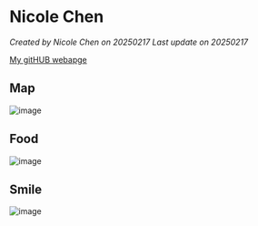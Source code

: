# Nicole Chen


*Created by Nicole Chen on 20250217 Last update on 20250217*

[My gitHUB webapge](https://pycnicole.github.io/)

## Map
![image](https://github.com/user-attachments/assets/ae347e08-9214-4e69-9bee-e9f20ba1a61a)

## Food
![image](https://github.com/user-attachments/assets/c835b4c0-cf42-47cd-8c47-fa6b7855798d)

## Smile
![image](https://github.com/user-attachments/assets/e9306c62-f07d-4f4c-91b7-089a59c39de5)

